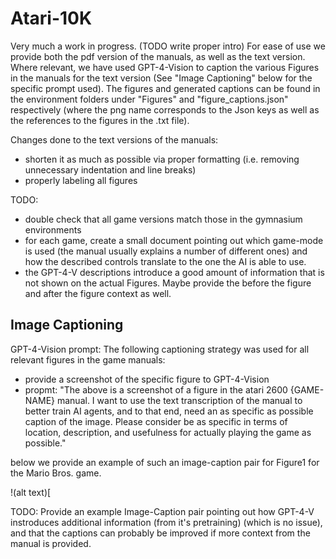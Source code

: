 # Atari-10K

Very much a work in progress.
(TODO write proper intro)
For ease of use we provide both the pdf version of the manuals, as well as the text version. Where relevant, we have used GPT-4-Vision to caption the various Figures in the manuals for the text version (See "Image Captioning" below for the specific prompt used). The figures and generated captions can be found in the environment folders under "Figures" and "figure_captions.json" respectively (where the png name corresponds to the Json keys as well as the references to the figures in the .txt file).

Changes done to the text versions of the manuals:
- shorten it as much as possible via proper formatting (i.e. removing unnecessary indentation and line breaks)
- properly labeling all figures




TODO:
- double check that all game versions match those in the gymnasium environments
- for each game, create a small document pointing out which game-mode is used (the manual usually explains a number of different ones) and how the described controls translate to the one the AI is able to use.
- the GPT-4-V descriptions introduce a good amount of information that is not shown on the actual Figures. Maybe provide the before the figure and after the figure context as well.






## Image Captioning

GPT-4-Vision prompt:
The following captioning strategy was used for all relevant figures in the game manuals:
 - provide a screenshot of the specific figure to GPT-4-Vision
 - propmt: "The above is a screenshot of a figure in the atari 2600 {GAME-NAME} manual. I want to use the text transcription of the manual to better train AI agents, and to that end, need an as specific as possible caption of the image. Please consider be as specific in terms of location, description, and usefulness for actually playing the game as possible."

below we provide an example of such an image-caption pair for Figure1 for the Mario Bros. game.

!(alt text)[



TODO: Provide an example Image-Caption pair pointing out how GPT-4-V instroduces additional information (from it's pretraining) (which is no issue), and that the captions can probably be improved if more context from the manual is provided.



